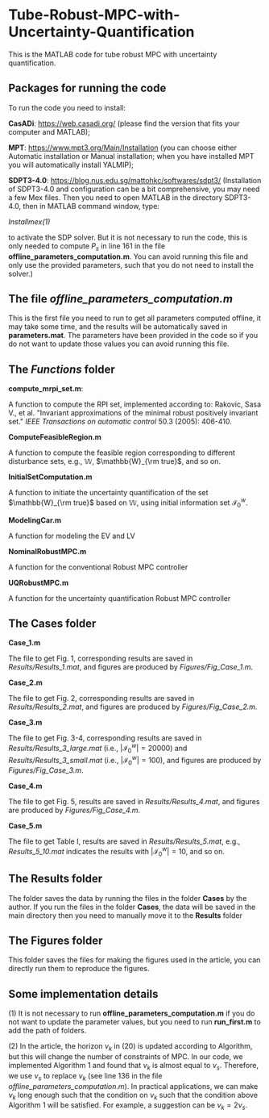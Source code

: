 # Tube-Robust-MPC-with-Uncertainty-Quantification
This is the MATLAB code for tube robust MPC with uncertainty quantification.
## Packages for running the code
To run the code you need to install:

**CasADi**: https://web.casadi.org/ (please find the version that fits your computer and MATLAB);

**MPT**: https://www.mpt3.org/Main/Installation (you can choose either Automatic installation or Manual installation; when you have installed MPT you will automatically install YALMIP);

**SDPT3-4.0**: https://blog.nus.edu.sg/mattohkc/softwares/sdpt3/
(Installation of SDPT3-4.0 and configuration can be a bit comprehensive, you may need a few Mex files. Then you need to open MATLAB in the directory SDPT3-4.0, then in MATLAB command window, type:

*Installmex(1)*

to activate the SDP solver. But it is not necessary to run the code, this is only needed to compute $P_s$ in line 161 in the file **offline_parameters_computation.m**. You can avoid running this file and only use the provided parameters, such that you do not need to install the solver.)

## The file *offline_parameters_computation.m*
This is the first file you need to run to get all parameters computed offline, it may take some time, and the results will be automatically saved in **parameters.mat**. The parameters have been provided in the code so if 
you do not want to update those values you can avoid running this file.

## The *Functions* folder
**compute_mrpi_set.m**:

A function to compute the RPI set, implemented according to:
Rakovic, Sasa V., et al. "Invariant approximations of the minimal robust positively invariant set." *IEEE Transactions on automatic control* 50.3 (2005): 406-410.

**ComputeFeasibleRegion.m**

A function to compute the feasible region corresponding to different disturbance sets, e.g., $\mathbb{W}$, $\mathbb{W}_{\rm true}$, and so on.

**InitialSetComputation.m**

A function to initiate the uncertainty quantification of the set $\mathbb{W}_{\rm true}$ based on $\mathbb{W}$, using initial information set
$\mathcal{I}_0^w$.

**ModelingCar.m**

A function for modeling the EV and LV

**NominalRobustMPC.m**

A function for the conventional Robust MPC controller

**UQRobustMPC.m**

A function for the uncertainty quantification Robust MPC controller

## The **Cases** folder

**Case_1.m**

The file to get Fig. 1, corresponding results are saved in *Results/Results_1.mat*, and figures are produced by *Figures/Fig_Case_1.m*.

**Case_2.m**

The file to get Fig. 2, corresponding results are saved in *Results/Results_2.mat*, and figures are produced by *Figures/Fig_Case_2.m*.

**Case_3.m**

The file to get Fig. 3-4, corresponding results are saved in *Results/Results_3_large.mat* (i.e., $|\mathcal{I}_0^w| = 20000$) and *Results/Results_3_small.mat* (i.e., $|\mathcal{I}_0^w| = 100$), and figures are produced by *Figures/Fig_Case_3.m*.

**Case_4.m**

The file to get Fig. 5, results are saved in *Results/Results_4.mat*, and figures are produced by *Figures/Fig_Case_4.m*.

**Case_5.m**

The file to get Table I, results are saved in *Results/Results_5.mat*, e.g., *Results_5_10.mat* indicates the results with $|\mathcal{I}_0^w| = 10$, and so on.

## The **Results** folder

The folder saves the data by running the files in the folder **Cases** by the author. If you run the files in the folder **Cases**, the data will be saved in the main directory then you need to manually move it to the **Results** folder

## The **Figures** folder

This folder saves the files for making the figures used in the article, you can directly run them to reproduce the figures.

## Some implementation details
(1) It is not necessary to run **offline_parameters_computation.m** if you do not want to update the parameter values, but you need to run **run_first.m** to add the path of folders.

(2) In the article, the horizon $\nu_k$ in (20) is updated according to Algorithm, but this will change the number of constraints of MPC. In our code, we implemented Algorithm 1 and found that $\nu_k$ is almost equal to $\nu_s$. Therefore, we use $\nu_s$ to replace $\nu_k$ (see line 136 in the file *offline_parameters_computation.m*). In practical applications, we can make $\nu_k$ long enough such that the condition on $\nu_k$ such that the condition above Algorithm 1 will be satisfied. For example, a suggestion can be $\nu_k = 2\nu_s$.
